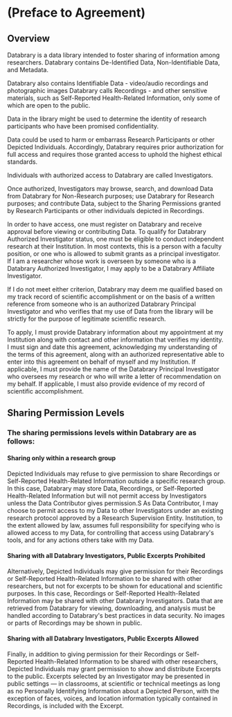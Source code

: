 # (Preface to Agreement)

## Overview 

Databrary is a data library intended to foster sharing of information among researchers.
Databrary contains De-Identified Data, Non-Identifiable Data, and Metadata.

Databrary also contains Identifiable Data - video/audio recordings and photographic images Databrary calls Recordings - and other sensitive materials, such as Self-Reported Health-Related Information, only some of which are open to the public.

Data in the library might be used to determine the identity of research participants who have been promised confidentiality.

Data could be used to harm or embarrass Research Participants or other Depicted Individuals.
Accordingly, Databrary requires prior authorization for full access and requires those granted access to uphold the highest ethical standards.

Individuals with authorized access to Databrary are called Investigators.

Once authorized, Investigators may browse, search, and download Data from Databrary for Non-Research purposes; use Databrary for Research purposes; and contribute Data, subject to the Sharing Permissions granted by Research Participants or other individuals depicted in Recordings.

In order to have access, one must register on Databrary and receive approval before viewing or contributing Data.
To qualify for Databrary Authorized Investigator status, one must be eligible to conduct independent research at their Institution. In most contexts, this is a person with a faculty position, or one who is allowed to submit grants as a principal investigator.
If I am a researcher whose work is overseen by someone who is a Databrary Authorized Investigator, I may apply to be a Databrary Affiliate Investigator.

If I do not meet either criterion, Databrary may deem me qualified based on my track record of scientific accomplishment or on the basis of a written reference from someone who is an authorized Databrary Principal Investigator and who verifies that my use of Data from the library will be strictly for the purpose of legitimate scientific research.

To apply, I must provide Databrary information about my appointment at my Institution along with contact and other information that verifies my identity.
I must sign and date this agreement, acknowledging my understanding of the terms of this agreement, along with an authorized representative able to enter into this agreement on behalf of myself and my Institution.
If applicable, I must provide the name of the Databrary Principal Investigator who oversees my research or who will write a letter of recommendation on my behalf.
If applicable, I must also provide evidence of my record of scientific accomplishment.

## Sharing Permission Levels

### The sharing permissions levels within Databrary are as follows:

#### Sharing only within a research group

Depicted Individuals may refuse to give permission to share Recordings or Self-Reported Health-Related Information outside a specific research group.
In this case, Databrary may store Data, Recordings, or Self-Reported Health-Related Information but will not permit access by Investigators unless the Data Contributor gives permission.S
As Data Contributor, I may choose to permit access to my Data to other Investigators under an existing research protocol approved by a Research Supervision Entity.
Institution, to the extent allowed by law, assumes full responsibility for specifying who is allowed access to my Data, for controlling that access using Databrary's tools, and for any actions others take with my Data.

#### Sharing with all Databrary Investigators, Public Excerpts Prohibited

Alternatively, Depicted Individuals may give permission for their Recordings or Self-Reported Health-Related Information to be shared with other researchers, but not for excerpts to be shown for educational and scientific purposes.
In this case, Recordings or Self-Reported Health-Related Information may be shared with other Databrary Investigators.
Data that are retrieved from Databrary for viewing, downloading, and analysis must be handled according to Databrary's best practices in data security.
No images or parts of Recordings may be shown in public.

#### Sharing with all Databrary Investigators, Public Excerpts Allowed

Finally, in addition to giving permission for their Recordings or Self-Reported Health-Related Information to be shared with other researchers, Depicted Individuals may grant permission to show and distribute Excerpts to the public.
Excerpts selected by an Investigator may be presented in public settings — in classrooms, at scientific or technical meetings as long as no Personally Identifying Information about a Depicted Person, with the exception of faces, voices, and location information typically contained in Recordings, is included with the Excerpt.
